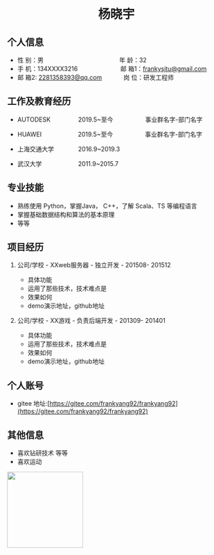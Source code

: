  <center>
     <h1>杨晓宇</h1>
 </center>

## 个人信息 

* 性 别：男&emsp;&emsp;&emsp;&emsp;&emsp;&emsp;&emsp;&emsp;&emsp;&emsp;&emsp;&emsp;&ensp;年 龄：32  
* 手 机：134XXXX3216 &emsp;&emsp;&emsp;&emsp;&emsp;&emsp;&ensp; 邮 箱1：frankysjtu@gmail.com 
* 邮 箱2: 2281358393@qq.com &emsp;&emsp;&emsp; 岗 位：研发工程师

## 工作及教育经历

* AUTODESK &emsp;&emsp;&emsp;&emsp; 2019.5~至今&emsp;&emsp;&emsp;&emsp;&emsp; 事业群名字-部门名字

* HUAWEI&emsp;&emsp;&emsp;&emsp;&emsp;&emsp;2019.5~至今&emsp;&emsp;&emsp;&emsp;&emsp; 事业群名字-部门名字       
* 上海交通大学&emsp;&emsp;&emsp;&emsp;2016.9~2019.3&emsp;&emsp;&emsp;&emsp;         
* 武汉大学&emsp;&emsp;&emsp;&emsp;&emsp;&emsp;2011.9~2015.7&emsp;&emsp;&emsp;&emsp; 

## 专业技能

* 熟练使用 Python，掌握Java， C++，了解 Scala、TS 等编程语言
* 掌握基础数据结构和算法的基本原理
* 等等

## 项目经历

1. 公司/学校 - XXweb服务器 - 独立开发 - 201508- 201512 
    * 具体功能 
    * 运用了那些技术，技术难点是
    * 效果如何
    * demo演示地址，github地址 

2. 公司/学校 - XX游戏 - 负责后端开发 - 201309- 201401 
    * 具体功能 
    * 运用了那些技术，技术难点是
    * 效果如何
    * demo演示地址，github地址 


## 个人账号
* gitee 地址:[https://gitee.com/frankyang92/frankyang92](https://gitee.com/frankyang92/frankyang92)

## 其他信息 
* 喜欢钻研技术 等等
* 喜欢运动



<a name="微信"></a>
<img src="" data-img="1" width="175" height="175">


